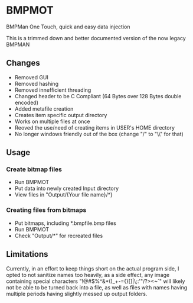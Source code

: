# BMPMOT
BMPMan One Touch, quick and easy data injection

This is a trimmed down and better documented version of the now legacy BMPMAN

## Changes

* Removed GUI
* Removed hashing
* Removed innefficient threading
* Changed header to be C Compliant (64 Bytes over 128 Bytes double encoded)
* Added metafile creation
* Creates item specific output directory
* Works on multiple files at once
* Reoved the use/need of creating items in USER's HOME directory
* No longer windows friendly out of the box (change "/" to "\\\\" for that)

## Usage

### Create bitmap files

* Run BMPMOT
* Put data into newly created Input directory
* View files in "Output/{Your file name}/*}

### Creating files from bitmaps

* Put bitmaps, including *.bmpfile.bmp files
* Run BMPMOT
* Check "Output/*" for recreated files

## Limitations

Currently, in an effort to keep things short on the actual program side, I opted to not sanitize names too heavily, as a side effect, any image containing special characters "!@#$%^&*()_+-={}[]|\\;:'"/?><~`" will likely not be able to be turned back into a file, as well as files with names having multiple periods having slightly messed up output folders.
